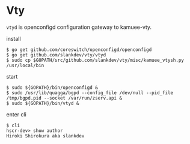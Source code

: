 # Vty

`vtyd` is openconfigd configuration gateway to kamuee-vty.

install
```
$ go get github.com/coreswitch/openconfigd/openconfigd
$ go get github.com/slankdev/vty/vtyd
$ sudo cp $GOPATH/src/github.com/slankdev/vty/misc/kamuee_vtysh.py /usr/local/bin
```

start
```
$ sudo ${GOPATH}/bin/openconfigd &
$ sudo /usr/lib/quagga/bgpd --config_file /dev/null --pid_file /tmp/bgpd.pid --socket /var/run/zserv.api &
$ sudo ${GOPATH}/bin/vtyd &
```

enter cli
```
$ cli
hscr-dev> show author
Hiroki Shirokura aka slankdev
```


